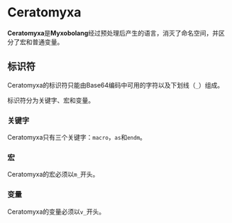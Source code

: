 # Ceratomyxa

**Ceratomyxa**是**Myxobolang**经过预处理后产生的语言，消灭了命名空间，并区分了宏和普通变量。

## 标识符

Ceratomyxa的标识符只能由Base64编码中可用的字符以及下划线（`_`）组成。

标识符分为关键字、宏和变量。

### 关键字

Ceratomyxa只有三个关键字：`macro`，`as`和`endm`。

### 宏

Ceratomyxa的宏必须以`m_`开头。

### 变量

Ceratomyxa的变量必须以`v_`开头。
